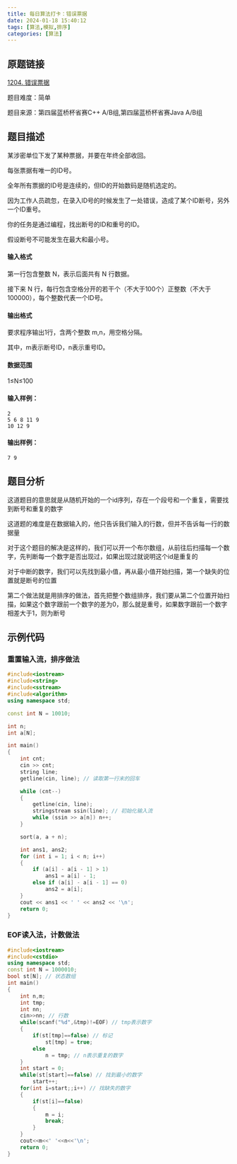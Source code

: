 ```yaml
---
title: 每日算法打卡：错误票据
date: 2024-01-18 15:40:12
tags: [算法,模拟,排序]
categories: [算法]
---
```


## 原题链接

[1204. 错误票据](https://www.acwing.com/problem/content/1206/)

题目难度：简单

题目来源：第四届蓝桥杯省赛C++ A/B组,第四届蓝桥杯省赛Java A/B组

## 题目描述

某涉密单位下发了某种票据，并要在年终全部收回。

每张票据有唯一的ID号。

全年所有票据的ID号是连续的，但ID的开始数码是随机选定的。

因为工作人员疏忽，在录入ID号的时候发生了一处错误，造成了某个ID断号，另外一个ID重号。

你的任务是通过编程，找出断号的ID和重号的ID。

假设断号不可能发生在最大和最小号。

#### 输入格式

第一行包含整数 N，表示后面共有 N 行数据。

接下来 N 行，每行包含空格分开的若干个（不大于100个）正整数（不大于100000），每个整数代表一个ID号。

#### 输出格式

要求程序输出1行，含两个整数 m,n，用空格分隔。

其中，m表示断号ID，n表示重号ID。

#### 数据范围

1≤N≤100

#### 输入样例：

```
2
5 6 8 11 9 
10 12 9 
```

#### 输出样例：

```
7 9 
```

## 题目分析

这道题目的意思就是从随机开始的一个id序列，存在一个段号和一个重复，需要找到断号和重复的数字

这道题的难度是在数据输入的，他只告诉我们输入的行数，但并不告诉每一行的数据量

对于这个题目的解决是这样的，我们可以开一个布尔数组，从前往后扫描每一个数字，先判断每一个数字是否出现过，如果出现过就说明这个id是重复的

对于中断的数字，我们可以先找到最小值，再从最小值开始扫描，第一个缺失的位置就是断号的位置

第二个做法就是用排序的做法，首先把整个数组排序，我们要从第二个位置开始扫描，如果这个数字跟前一个数字的差为0，那么就是重号，如果数字跟前一个数字相差大于1，则为断号

## 示例代码

### 重置输入流，排序做法

```cpp
#include<iostream>
#include<string>
#include<sstream>
#include<algorithm>
using namespace std;

const int N = 10010;

int n;
int a[N];

int main()
{
    int cnt;
    cin >> cnt;
    string line;
    getline(cin, line); // 读取第一行末的回车

    while (cnt--)
    {
        getline(cin, line);
        stringstream ssin(line); // 初始化输入流
        while (ssin >> a[n]) n++;
    }

    sort(a, a + n);

    int ans1, ans2;
    for (int i = 1; i < n; i++)
    {
        if (a[i] - a[i - 1] > 1)
            ans1 = a[i] - 1;
        else if (a[i] - a[i - 1] == 0)
            ans2 = a[i];
    }
    cout << ans1 << ' ' << ans2 << '\n';
    return 0;
}
```

### EOF读入法，计数做法

```cpp
#include<iostream>
#include<cstdio>
using namespace std;
const int N = 1000010;
bool st[N]; // 状态数组
int main()
{
    int n,m;
    int tmp;
    int nn;
    cin>>nn; // 行数
    while(scanf("%d",&tmp)!=EOF) // tmp表示数字
    {
        if(st[tmp]==false) // 标记
            st[tmp] = true;
        else
            n = tmp; // n表示重复的数字
    }
    int start = 0;
    while(st[start]==false) // 找到最小的数字
        start++;
    for(int i=start;;i++) // 找缺失的数字
    {
        if(st[i]==false)
        {
            m = i;
            break;
        }
    }
    cout<<m<<' '<<n<<'\n';
    return 0;
}
```

